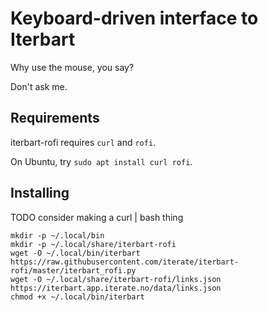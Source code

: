 # Keyboard-driven interface to Iterbart

Why use the mouse, you say?

Don't ask me.

## Requirements

iterbart-rofi requires `curl` and `rofi`.

On Ubuntu, try `sudo apt install curl rofi`.

## Installing

TODO consider making a curl | bash thing

    mkdir -p ~/.local/bin
    mkdir -p ~/.local/share/iterbart-rofi
    wget -O ~/.local/bin/iterbart https://raw.githubusercontent.com/iterate/iterbart-rofi/master/iterbart_rofi.py
    wget -O ~/.local/share/iterbart-rofi/links.json https://iterbart.app.iterate.no/data/links.json
    chmod +x ~/.local/bin/iterbart
